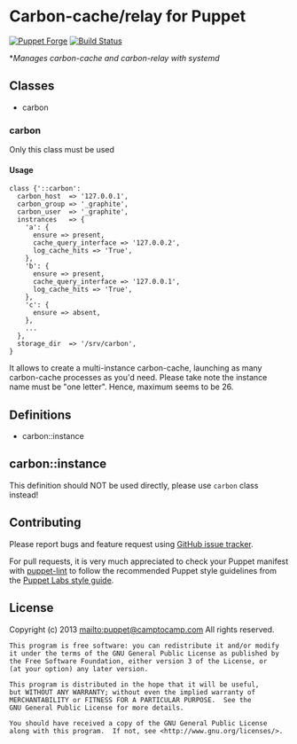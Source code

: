 # Carbon-cache/relay for Puppet

[![Puppet Forge](http://img.shields.io/puppetforge/v/camptocamp/carbon.svg)](https://forge.puppetlabs.com/camptocamp/carbon)
[![Build Status](https://travis-ci.org/camptocamp/puppet-carbon.png?branch=master)](https://travis-ci.org/camptocamp/puppet-carbon)

**Manages carbon-cache and carbon-relay with systemd*


## Classes

* carbon

### carbon

Only this class must be used

#### Usage
```Puppet
class {'::carbon':
  carbon_host  => '127.0.0.1',
  carbon_group => '_graphite',
  carbon_user  => '_graphite',
  instrances   => {
    'a': {
      ensure => present,
      cache_query_interface => '127.0.0.2',
      log_cache_hits => 'True',
    },
    'b': {
      ensure => present,
      cache_query_interface => '127.0.0.1',
      log_cache_hits => 'True',
    },
    'c': {
      ensure => absent,
    },
    ...
  },
  storage_dir  => '/srv/carbon',
}
```

It allows to create a multi-instance carbon-cache, launching as many carbon-cache processes as you'd need.
Please take note the instance name must be "one letter". Hence, maximum seems to be 26.

## Definitions

* carbon::instance

## carbon::instance

This definition should NOT be used directly, please use ```carbon``` class instead!

## Contributing

Please report bugs and feature request using [GitHub issue
tracker](https://github.com/camptocamp/puppet-carbon/issues).

For pull requests, it is very much appreciated to check your Puppet manifest
with [puppet-lint](https://github.com/camptocamp/puppet-carbon/issues) to follow the recommended Puppet style guidelines from the
[Puppet Labs style guide](http://docs.puppetlabs.com/guides/style_guide.html).

## License

Copyright (c) 2013 <mailto:puppet@camptocamp.com> All rights reserved.

    This program is free software: you can redistribute it and/or modify
    it under the terms of the GNU General Public License as published by
    the Free Software Foundation, either version 3 of the License, or
    (at your option) any later version.

    This program is distributed in the hope that it will be useful,
    but WITHOUT ANY WARRANTY; without even the implied warranty of
    MERCHANTABILITY or FITNESS FOR A PARTICULAR PURPOSE.  See the
    GNU General Public License for more details.

    You should have received a copy of the GNU General Public License
    along with this program.  If not, see <http://www.gnu.org/licenses/>.

